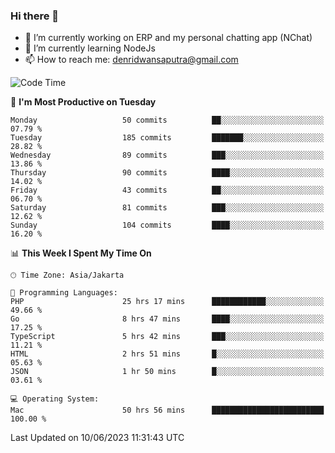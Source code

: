 ### Hi there 👋

- 🔭 I’m currently working on ERP and my personal chatting app (NChat)
- 🌱 I’m currently learning NodeJs
- 📫 How to reach me: denridwansaputra@gmail.com


<!--START_SECTION:waka-->
![Code Time](http://img.shields.io/badge/Code%20Time-3%2C273%20hrs%2015%20mins-blue)

📅 **I'm Most Productive on Tuesday** 

```text
Monday                   50 commits          ██░░░░░░░░░░░░░░░░░░░░░░░   07.79 % 
Tuesday                  185 commits         ███████░░░░░░░░░░░░░░░░░░   28.82 % 
Wednesday                89 commits          ███░░░░░░░░░░░░░░░░░░░░░░   13.86 % 
Thursday                 90 commits          ████░░░░░░░░░░░░░░░░░░░░░   14.02 % 
Friday                   43 commits          ██░░░░░░░░░░░░░░░░░░░░░░░   06.70 % 
Saturday                 81 commits          ███░░░░░░░░░░░░░░░░░░░░░░   12.62 % 
Sunday                   104 commits         ████░░░░░░░░░░░░░░░░░░░░░   16.20 % 
```


📊 **This Week I Spent My Time On** 

```text
🕑︎ Time Zone: Asia/Jakarta

💬 Programming Languages: 
PHP                      25 hrs 17 mins      ████████████░░░░░░░░░░░░░   49.66 % 
Go                       8 hrs 47 mins       ████░░░░░░░░░░░░░░░░░░░░░   17.25 % 
TypeScript               5 hrs 42 mins       ███░░░░░░░░░░░░░░░░░░░░░░   11.21 % 
HTML                     2 hrs 51 mins       █░░░░░░░░░░░░░░░░░░░░░░░░   05.63 % 
JSON                     1 hr 50 mins        █░░░░░░░░░░░░░░░░░░░░░░░░   03.61 % 

💻 Operating System: 
Mac                      50 hrs 56 mins      █████████████████████████   100.00 % 
```


 Last Updated on 10/06/2023 11:31:43 UTC
<!--END_SECTION:waka-->

